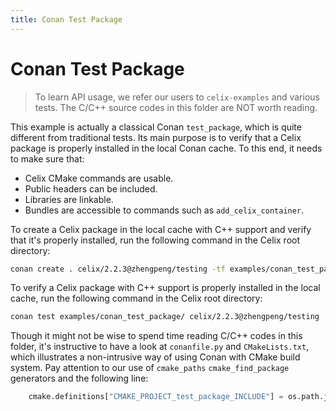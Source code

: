 ```yaml
---
title: Conan Test Package
---
```


<!--
Licensed to the Apache Software Foundation (ASF) under one or more
contributor license agreements.  See the NOTICE file distributed with
this work for additional information regarding copyright ownership.
The ASF licenses this file to You under the Apache License, Version 2.0
(the "License"); you may not use this file except in compliance with
the License.  You may obtain a copy of the License at

    http://www.apache.org/licenses/LICENSE-2.0

Unless required by applicable law or agreed to in writing, software
distributed under the License is distributed on an "AS IS" BASIS,
WITHOUT WARRANTIES OR CONDITIONS OF ANY KIND, either express or implied.
See the License for the specific language governing permissions and
limitations under the License.
-->

# Conan Test Package

> To learn API usage, we refer our users to `celix-examples` and various tests. The C/C++ source codes in this folder are NOT worth reading.

This example is actually a classical Conan `test_package`, which is quite different from traditional tests. Its main purpose is to verify that 
a Celix package is properly installed in the local Conan cache. To this end, it needs to make sure that:

* Celix CMake commands are usable.
* Public headers can be included.
* Libraries are linkable.
* Bundles are accessible to commands such as `add_celix_container`.

To create a Celix package in the local cache with C++ support and verify that it's properly installed, run the following command in the Celix root directory:

```BASH
conan create . celix/2.2.3@zhengpeng/testing -tf examples/conan_test_package/ -o celix:celix_cxx=True
```

To verify a Celix package with C++ support is properly installed in the local cache, run the following command in the Celix root directory:

```BASH
conan test examples/conan_test_package/ celix/2.2.3@zhengpeng/testing  -o celix:celix_cxx=True
```

Though it might not be wise to spend time reading C/C++ codes in this folder, it's instructive to have a look at `conanfile.py` and `CMakeLists.txt`,
which illustrates a non-intrusive way of using Conan with CMake build system. Pay attention to our use of `cmake_paths` `cmake_find_package` generators
and the following line:

```python
    cmake.definitions["CMAKE_PROJECT_test_package_INCLUDE"] = os.path.join(self.build_folder, "conan_paths.cmake")
```
